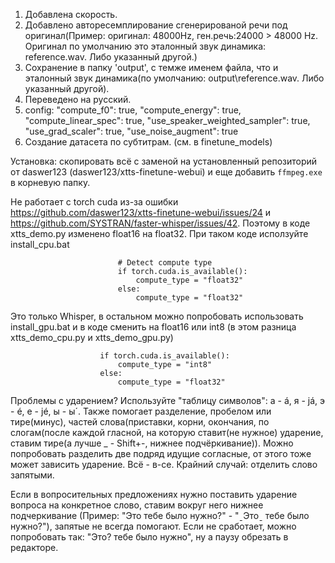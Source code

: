 1. Добавлена скорость.
2. Добавлено авторесемплирование сгенерированой речи под оригинал(Пример: оригинал: 48000Hz, ген.речь:24000 > 48000 Hz. Оригинал по умолчанию это эталонный звук динамика: reference.wav. Либо указанный другой.)
3. Сохранение в папку 'output', с темже именем файла, что и эталонный звук динамика(по умолчанию: output\reference.wav. Либо указанный другой).
4. Переведено на русский.
5. config:
    "compute_f0": true,
    "compute_energy": true,
    "compute_linear_spec": true,
    "use_speaker_weighted_sampler": true,
    "use_grad_scaler": true,
    "use_noise_augment": true
6. Создание датасета по субтитрам. (см. в finetune_models)

Установка: скопировать всё с заменой на установленный репозиторий от daswer123 (daswer123/xtts-finetune-webui) и еще добавить `ffmpeg.exe` в корневую папку.


Не работает с torch cuda из-за ошибки https://github.com/daswer123/xtts-finetune-webui/issues/24 и https://github.com/SYSTRAN/faster-whisper/issues/42. Поэтому в коде xtts_demo.py изменено float16 на float32. При таком коде исползуйте install_cpu.bat
```docker
                        # Detect compute type 
                        if torch.cuda.is_available():
                            compute_type = "float32"
                        else:
                            compute_type = "float32"
```
Это только Whisper, в остальном можно попробовать использовать install_gpu.bat и в коде сменить на float16 или int8 (в этом разница xtts_demo_cpu.py и xtts_demo_gpu.py)
```docker
                    if torch.cuda.is_available():
                        compute_type = "int8"
                    else:
                        compute_type = "float32"
```

Проблемы с ударением? Используйте "таблицу символов": а - á, я - já, э - é, e - jé, ы - ы´. Также помогает разделение, пробелом или тире(минус), частей слова(приставки, корни, окончания, по слогам(после каждой гласной, на которую ставит(не нужное) ударение, ставим тире(а лучше _ - Shift+-, нижнее подчёркивание)). Можно попробовать разделить две подряд идущие согласные, от этого тоже может зависить ударение. Всё - в-се. Крайний случай: отделить слово запятыми.

Если в вопросительных предложениях нужно поставить ударение вопроса на конкретное слово, ставим вокруг него нижнее подчеркивание (Пример: "Это тебе было нужно?" - "ˍЭтоˍ тебе было нужно?"), запятые не всегда помогают. Если не сработает, можно попробовать так: "Это? тебе было нужно", ну а паузу обрезать в редакторе.
